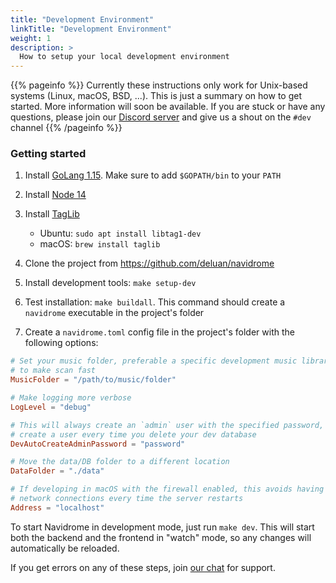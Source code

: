 ```yaml
---
title: "Development Environment"
linkTitle: "Development Environment"
weight: 1
description: >
  How to setup your local development environment
---
```


{{% pageinfo %}}
Currently these instructions only work for Unix-based systems (Linux, macOS, BSD, ...). 
This is just a summary on how to get started. More information will soon be available. 
If you are stuck or have any questions, please join our [Discord server](https://discord.gg/xh7j7yF) and 
give us a shout on the `#dev` channel
{{% /pageinfo %}}

### Getting started

1. Install [GoLang 1.15](https://golang.org/doc/install). Make sure to add `$GOPATH/bin` to your `PATH`
2. Install [Node 14](http://nodejs.org/)
3. Install [TagLib](http://taglib.org)
    - Ubuntu: `sudo apt install libtag1-dev`
    - macOS: `brew install taglib`

4. Clone the project from https://github.com/deluan/navidrome
5. Install development tools: `make setup-dev`
6. Test installation: `make buildall`. This command should create a `navidrome` executable in the project's folder
7. Create a `navidrome.toml` config file in the project's folder with the following options:
```toml
# Set your music folder, preferable a specific development music library with few songs,
# to make scan fast
MusicFolder = "/path/to/music/folder"

# Make logging more verbose
LogLevel = "debug"

# This will always create an `admin` user with the specified password, so you don't have to 
# create a user every time you delete your dev database
DevAutoCreateAdminPassword = "password"

# Move the data/DB folder to a different location
DataFolder = "./data"

# If developing in macOS with the firewall enabled, this avoids having to accept incoming 
# network connections every time the server restarts
Address = "localhost"
```
To start Navidrome in development mode, just run `make dev`. This will start both the backend
and the frontend in "watch" mode, so any changes will automatically be reloaded.

If you get errors on any of these steps, join [our chat](/community/) for support.
